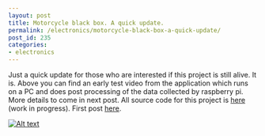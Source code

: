 ```yaml
---
layout: post
title: Motorcycle black box. A quick update.
permalink: /electronics/motorcycle-black-box-a-quick-update/
post_id: 235
categories: 
- electronics
---
```

Just a quick update for those who are interested if this project is still alive. It is. Above you can find an early test video from the application which runs on a PC and does post processing of the data collected by raspberry pi. More details to come in next post. All source code for this project is [here](https://code.google.com/p/motoblackbox/) (work in progress). First post [here](http://www.iwasz.pl/electronics/motorcycle-black-box-part-1-data-acquisition-with-arduino-mega/).

[![Alt text](https://img.youtube.com/vi/jydEZ-RwJKM/0.jpg)](http://www.youtube.com/watch?v=jydEZ-RwJKM)
